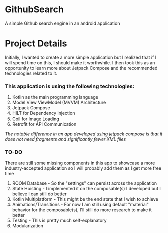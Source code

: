 # GithubSearch
A simple Github search engine in an android application

# Project Details
Initially, I wanted to create a more simple application but I realized that if I will spend time on this, I should make it worthwhile. 
I then took this as an opportunity to learn more about Jetpack Compose and the recommended technologies related to it.

### This application is using the following technologies:
1) Kotlin as the main programming language
2) Model View ViewModel (MVVM) Architecture
3) Jetpack Compose
4) HILT for Dependency Injection
5) Coil for Image Loading
6) Retrofit for API Communication

<i>The notable difference in an app developed using jetpack compose is that it does not need fragments and significantly fewer XML files</i>

### TO-DO
There are still some missing components in this app to showcase a more industry-accepted application so I will probably add them as I get more free time
1) ROOM Database - So the "settings" can persist across the application
2) State Hoisting - I implemented it on the composable(s) I developed but I believe I can still do better
3) Kotlin Multiplatform - This might be the end state that I wish to achieve
4) Animations/Transitions - For now I am still using default "material" behavior for the composable(s), I'll still do more research to make it better
5) Testing - This is pretty much self-explanatory
6) Modularization
